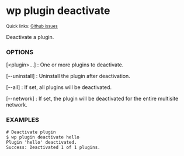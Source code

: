 # wp plugin deactivate

<small>Quick links: <a href="https://github.com/issues?q=is%3Aopen+label%3Acommand%3Aplugin-deactivate+sort%3Aupdated-desc+org%3Awp-cli">Github issues</a></small>

Deactivate a plugin.

### OPTIONS

[&lt;plugin&gt;...]
: One or more plugins to deactivate.

[\--uninstall]
: Uninstall the plugin after deactivation.

[\--all]
: If set, all plugins will be deactivated.

[\--network]
: If set, the plugin will be deactivated for the entire multisite network.

### EXAMPLES

    # Deactivate plugin
    $ wp plugin deactivate hello
    Plugin 'hello' deactivated.
    Success: Deactivated 1 of 1 plugins.



